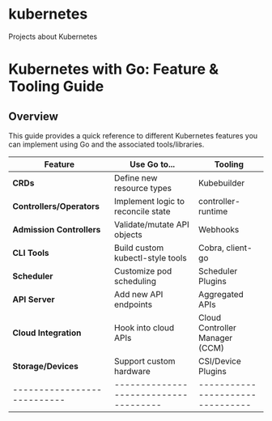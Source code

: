# kubernetes
Projects about Kubernetes

# Kubernetes with Go: Feature & Tooling Guide
## Overview

This guide provides a quick reference to different Kubernetes features you can implement using Go and the associated tools/libraries.

| **Feature**               | **Use Go to...**                    | **Tooling**                    |
|---------------------------|-------------------------------------|--------------------------------|
| **CRDs**                  | Define new resource types           | Kubebuilder                    |
| **Controllers/Operators** | Implement logic to reconcile state  | controller-runtime             |
| **Admission Controllers** | Validate/mutate API objects         | Webhooks                       |
| **CLI Tools**             | Build custom kubectl-style tools    | Cobra, client-go               |
| **Scheduler**             | Customize pod scheduling            | Scheduler Plugins              |
| **API Server**            | Add new API endpoints               | Aggregated APIs                |
| **Cloud Integration**     | Hook into cloud APIs                | Cloud Controller Manager (CCM) |
| **Storage/Devices**       | Support custom hardware             | CSI/Device Plugins             |
|---------------------------|-------------------------------------|--------------------------------|